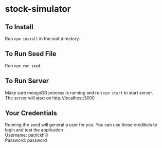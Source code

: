 # stock-simulator

## To Install
Run `npm install` in the root directory.

## To Run Seed File
Run `npm run seed`

## To Run Server
Make sure mongoDB process is running and run `npm start` to start server. The server will start on http://localhost:3000

## Your Credentials
Running the seed will general a user for you. You can use these creditials to login and test the application  
Username: patrickhill  
Password: password  
